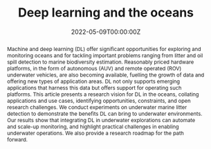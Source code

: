 ---
title: "Deep learning and the oceans"
authors:
- Marko Radeta
- admin
- Naser Hossein Motlagh
- Mohan Liyanage
- Ruben Freitas
- Moustafa Youssef
- Sasu Tarkoma
- Huber Flores 
- Petteri Nurmi 
#author_notes:
#- "Equal contribution"
#- "Equal contribution"
date: "2022-05-09T00:00:00Z"
doi: "https://doi.org/10.1109/MC.2022.3143087"

# Schedule page publish date (NOT publication's date).
publishDate: "2022-06-01T00:00:00Z"

# Publication type.
# Accepts a single type but formatted as a YAML list (for Hugo requirements).
# Enter a publication type from the CSL standard.
publication_types: ["article-journal"] 
#publication_types: ["article"]

# Publication name and optional abbreviated publication name.
publication: "*IEEE Computer* 55(5), 39-50"
publication_short: ""

abstract: "Machine and deep learning (DL) offer significant opportunities for exploring and monitoring oceans and for tackling important problems ranging from litter and oil spill detection to marine biodiversity estimation. Reasonably priced hardware platforms, in the form of autonomous (AUV) and remote operated (ROV) underwater vehicles, are also becoming available, fuelling the growth of data and offering new types of application areas. DL not only supports emerging applications that harness this data but offers support for operating such platforms. This article presents a research vision for DL in the oceans, collating
applications and use cases, identifying opportunities, constraints, and open research challenges. We conduct experiments on underwater marine litter detection to demonstrate the benefits DL can bring to underwater environments. Our results show that integrating DL in underwater explorations can automate and scale-up monitoring, and highlight practical challenges in enabling underwater operations. We also provide a research roadmap for the path forward."

# Summary. An optional shortened abstract.
summary: "..."

tags:
- Source Themes
- Publications
# Display this page in the Featured widget?
featured: true

# links:
# - name: ""
#   url: ""
url_pdf: "https://helda.helsinki.fi/bitstreams/66ca45ec-b697-4f83-a002-858302cd74a2/download"
#url_code: ''
#url_dataset: ''
#url_poster: ''
#url_project: ''
#url_slides: ''
#url_source: ''
#url_video: ''

# Featured image
# To use, add an image named `featured.jpg/png` to your page's folder. 
image:
  caption: 'Image credit: [**Unsplash**](https://unsplash.com/photos/jdD8gXaTZsc)'
  focal_point: ""
  preview_only: false

# Associated Projects (optional).
#   Associate this publication with one or more of your projects.
#   Simply enter your project's folder or file name without extension.
#   E.g. `internal-project` references `content/project/internal-project/index.md`.
#   Otherwise, set `projects: []`.
#projects: []

# Slides (optional).
#   Associate this publication with Markdown slides.
#   Simply enter your slide deck's filename without extension.
#   E.g. `slides: "example"` references `content/slides/example/index.md`.
#   Otherwise, set `slides: ""`.
# slides: example
# ---

# {{% callout note %}}
# Click the *Cite* button above to demo the feature to enable visitors to import publication metadata into their reference management software.
# {{% /callout %}}

# {{% callout note %}}
# Create your slides in Markdown - click the *Slides* button to check out the example.
# {{% /callout %}}

# Add the publication's **full text** or **supplementary notes** here. You can use rich formatting such as including [code, math, and images](https://wowchemy.com/docs/content/writing-markdown-latex/).
---